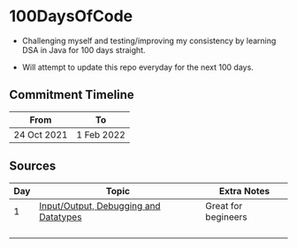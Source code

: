 # 100DaysOfCode

- Challenging myself and testing/improving my consistency by learning DSA in Java for 100 days straight.

- Will attempt to update this repo everyday for the next 100 days.

## Commitment Timeline

| From | To |
|---|---|
| 24 Oct 2021 | 1 Feb 2022 |

## Sources

|  Day |  Topic | Extra Notes  |
| ------------ | ------------ | ------------ |
| 1  | [Input/Output, Debugging and Datatypes](https://www.youtube.com/watch?v=TAtrPoaJ7gc&list=PL9gnSGHSqcnr_DxHsP7AW9ftq0AtAyYqJ&index=5)  | Great for begineers  |
|   |   |   |
|   |   |   |
|   |   |   |
|   |   |   |

